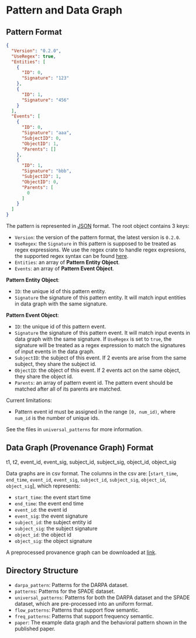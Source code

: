 # Pattern and Data Graph

## Pattern Format

```json
{
  "Version": "0.2.0",
  "UseRegex": true,
  "Entities": [
    {
      "ID": 0,
      "Signature": "123"
    },
    {
      "ID": 1,
      "Signature": "456"
    }
  ],
  "Events": [
    {
      "ID": 0,
      "Signature": "aaa",
      "SubjectID": 0,
      "ObjectID": 1,
      "Parents": []
    },
    {
      "ID": 1,
      "Signature": "bbb",
      "SubjectID": 1,
      "ObjectID": 0,
      "Parents": [
        0
      ]
    }
  ]
}
```

The pattern is represented in [JSON](https://www.json.org) format. The root object contains 3 keys:

- `Version`: the version of the pattern format, the latest version is `0.2.0`.
- `UseRegex`: the `Signature` in this pattern is supposed to be treated as regex expressions. We use the regex crate to handle regex expresions, the supported regex syntax can be found [here](https://docs.rs/regex/latest/regex/#syntax).
- `Entities`: an array of **Pattern Entity Object**.
- `Events`: an array of **Pattern Event Object**.

**Pattern Entity Object**:

- `ID`: the unique id of this pattern entity.
- `Signature` the signature of this pattern entity. It will match input entities in data graph with the same signature. 

**Pattern Event Object**:

- `ID`: the unique id of this pattern event.
- `Signature` the signature of this pattern event. It will match input events in data graph with the same signature. If `UseRegex` is set to `true`, the signature will be treated as a regex expression to match the signatures of input events in the data graph.
- `SubjectID`: the subject of this event. If 2 events are arise from the same subject, they share the subject id.
- `ObjectID`: the object of this event. If 2 events act on the same object, they share the object id.
- `Parents`: an array of pattern event id. The pattern event should be matched after all of its parents are matched.

Current limitations:

- Pattern event id must be assigned in the range `[0, num_id)`, where `num_id` is the number of unique ids.

See the files in `universal_patterns` for more information.

## Data Graph (Provenance Graph) Format

t1, t2, event_id, event_sig, subject_id, subject_sig, object_id, object_sig

Data graphs are in csv format. The columns in the csv are: [`start_time`, `end_time`, `event_id`, `event_sig`, `subject_id`, `subject_sig`, `object_id`, `object_sig`], which represents:

- `start_time`: the event start time
- `end_time`:   the event end time
- `event_id`:   the event id
- `event_sig`: the event signature
- `subject_id`: the subject entity id
- `subject_sig`: the subject signature
- `object_id`:  the object id
- `object_sig`: the object signature

A preprocessed provanence graph can be downloaded at [link](https://drive.google.com/file/d/1dKsFX7NB5D85DGkLZdoh8qrgRMrfSbBk/view?usp=sharing).

## Directory Structure

- `darpa_pattern`: Patterns for the DARPA dataset.
- `patterns`: Patterns for the SPADE dataset.
- `universal_patterns`: Patterns for both the DARPA dataset and the SPADE dataset, which are pre-processed into an uniform format.
- `flow_patterns`: Patterns that support flow semantic.
- `freq_patterns`: Patterns that support frequency semantic.
- `paper`: The example data graph and the behavioral pattern shown in the published paper.